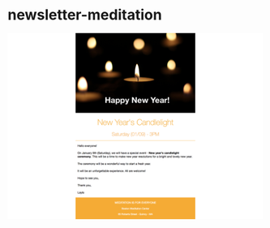 # newsletter-meditation
![screenshoot](https://github.com/tiagodcosta/newsletter-meditation/blob/master/img/screenshot.png?raw=true)
